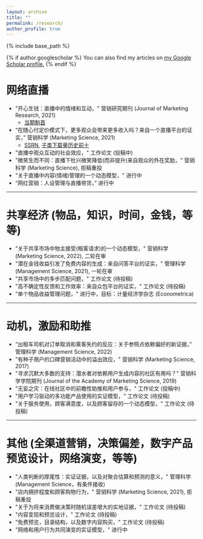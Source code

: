 ```yaml
---
layout: archive
title: ""
permalink: /research/
author_profile: true
---
```


{% include base_path %}

{% if author.googlescholar %}
  You can also find my articles on <u><a href="{{author.googlescholar}}">my Google Scholar profile</a>.</u>
{% endif %}


网络直播
======
* "开心生钱：直播中的情绪和互动，" 营销研究期刊 (Journal of Marketing Research, 2021)
    * <a href="{{ base_path }}/files/JMR-58-3-417-438%20(LeadArticle).pdf" target="_blank">当期魁首</a>
* “在随心付定价模式下，更多观众会带来更多收入吗？来自一个直播平台的证实，” 营销科学 (Marketing Science, 2021)
    * <a href="https://papers.ssrn.com/sol3/papers.cfm?abstract_id=3516777" target="_blank">SSRN</a>, <a href="{{ base_path }}/files/MKSC.2021.1292-SSRN-TopTenDownloads-AllTimes.pdf" target="_blank">子类下载量历史前十</a>
* "直播中观众互动的社会效应，" 工作论文 (投稿中)
* "微笑生而不同：直播下杜兴微笑降低(而非提升)来自观众的外在奖励，" 营销科学 (Marketing Science), 拒稿重投
* "关于直播中内容(情绪)管理的一个动态模型，" 进行中
* “网红营销：人设管理与直播带货，” 进行中

<hr style="height:1px;border:none;color:#333;background-color:#333;">

共享经济 (物品，知识，时间，金钱，等等)
======
* "关于共享市场中物主接受(租客请求)的一个动态模型，" 营销科学 (Marketing Science, 2022), 二轮在审
* "潜在金钱收益引发了免费内容的生成：来自问答平台的证实，" 管理科学 (Management Science, 2021), 一轮在审
* "共享市场中的多步匹配问题，" 工作论文 (待投稿)
* "高不确定性反馈和工作效率：来自众包平台的证实，" 工作论文 (待投稿)
* "单个物品收益管理问题，" 进行中，目标：计量经济学杂志 (Econometrica)

<hr style="height:1px;border:none;color:#333;background-color:#333;">

动机，激励和助推
======
* “出租车司机对订单取消和乘客失约的反应：关于参照点依赖偏好的新证据，” 管理科学 (Management Science, 2022)
* "有种子用户的口碑营销活动中的溢出效应，" 营销科学 (Marketing Science, 2017)
* "寻求沉默大多数的支持：潜水者对依赖用户生成内容的社区有用吗？" 营销科学学院期刊 (Journal of the Academy of Marketing Science, 2019)
* "无妄之灾：在线社区中的前瞻性助推和用户参与，" 工作论文 (投稿中)
* "用户学习驱动的多功能产品使用的实证模型，" 工作论文 (待投稿)
* "关于服务使用，顾客满意度，以及顾客留存的一个动态模型，" 工作论文 (待投稿)

<hr style="height:1px;border:none;color:#333;background-color:#333;">

其他 (全渠道营销，决策偏差，数字产品预览设计，网络演变，等等)
======
* "人类判断的厚尾性：实证证据，以及对聚合估算和预测的意义，" 管理科学 (Management Science，有条件接收)
* "店内拥挤程度和顾客购物行为，" 营销科学 (Marketing Science, 2021), 拒稿重投
* "关于为将来消费做决策时随机误差增大的实地证据，" 工作论文 (待投稿)
* "内容变现和预览设计，" 工作论文 (待投稿)
* "免费预览，目录结构，以及数字内容购买，" 工作论文 (待投稿)
* "网络和用户行为共同演变的实证模型，" 进行中


<!-- below includes the original papers -->
<!--

{% for post in site.publications reversed %}
  {% include archive-single.html %}
{% endfor %}

-->